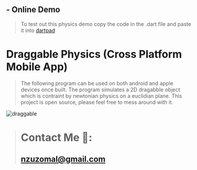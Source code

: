 ## - Online Demo
> To test out this physics demo copy the code in the .dart file and paste it into [dartpad](https://dartpad.dev/)

# Draggable Physics (Cross Platform Mobile App)
> The following program can be used on both android and apple devices once built.
> The program simulates a 2D dragabble object which is contraint by newtonian physics on a euclidian plane.
> This project is open source, please feel free to mess around with it.


![draggable](https://user-images.githubusercontent.com/17411265/110255266-8a301f00-7f9b-11eb-8558-ae4658b4de48.gif)

> # Contact Me 📧:
> ## nzuzomal@gmail.com
